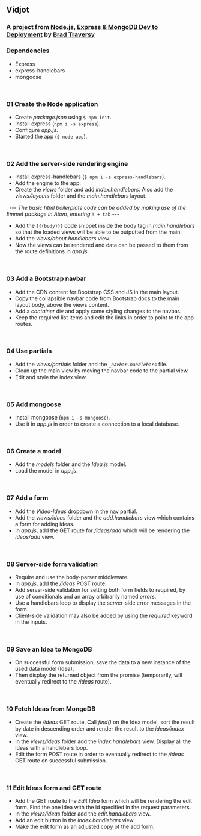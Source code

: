 ## Vidjot
### A project from [Node.js, Express & MongoDB Dev to Deployment](https://www.udemy.com/nodejs-express-mongodb-dev-to-deployment/) by [Brad Traversy](https://www.traversymedia.com)


### Dependencies
* Express
* express-handlebars
* mongoose



&nbsp;
### 01 Create the Node application

* Create *package.json* using `$ npm init`.
* Install express (`npm i -s express`).
* Configure *app.js*.
* Started the app (`$ node app`).



&nbsp;
### 02 Add the server-side rendering engine

* Install express-handlebars (`$ npm i -s express-handlebars`).
* Add the engine to the app.
* Create the *views* folder and add *index.handlebars*. Also add the *views/layouts* folder and the *main.handlebars* layout.

&nbsp;
--- *The basic html boilerplate code can be added by making use of the Emmet package in Atom, entering* `! + tab` ---
&nbsp;
* Add the `{{{body}}}` code snippet inside the body tag in *main.handlebars* so that the loaded views will be able to be outputted from the main.
* Add the *views/about.handlebars* view.
* Now the views can be rendered and data can be passed to them from the route definitions in *app.js*.


&nbsp;
### 03 Add a Bootstrap navbar

* Add the CDN content for Bootstrap CSS and JS in the main layout.
* Copy the collapsible navbar code from Bootstrap docs to the main layout body, above the views content.
* Add a *container* div and apply some styling changes to the navbar.
* Keep the required list items and edit the links in order to point to the app routes.


&nbsp;
### 04 Use partials

* Add the *views/partials* folder and the <i>`_navbar.handlebars`</i> file.
* Clean up the main view by moving the navbar code to the partial view.
* Edit and style the index view.


&nbsp;
### 05 Add mongoose

* Install mongoose (`npm i -s mongoose`).
* Use it in *app.js* in order to create a connection to a local database.


&nbsp;
### 06 Create a model

* Add the *models* folder and the *Idea.js* model.
* Load the model in *app.js*.


&nbsp;
### 07 Add a form

* Add the *Video-Ideas* dropdown in the nav partial.
* Add the *views/ideas* folder and the *add.handlebars* view which contains a form for adding ideas.
* In *app.js*, add the GET route for */ideas/add* which will be rendering the *ideas/add* view.


&nbsp;
### 08 Server-side form validation

* Require and use the body-parser middleware.
* In *app.js*, add the */ideas* POST route.
* Add server-side validation for setting both form fields to required, by use of conditionals and an array arbitrarily named *errors*.
* Use a handlebars loop to display the server-side error messages in the form.
* Client-side validation may also be added by using the *required* keyword in the inputs.


&nbsp;
### 09 Save an Idea to MongoDB

* On successful form submission, save the data to a new instance of the used data model (Idea).
* Then display the returned object from the promise (temporarily, will eventually redirect to the */ideas* route).


&nbsp;
### 10 Fetch Ideas from MongoDB

* Create the */ideas* GET route. Call *find()* on the Idea model, sort the result by date in descending order and render the result to the *ideas/index* view.
* In the *views/ideas* folder add the *index.handlebars* view. Display all the ideas with a handlebars loop.
* Edit the form POST route in order to eventually redirect to the */ideas* GET route on successful submission.


&nbsp;
### 11 Edit Ideas form and GET route

* Add the GET route to the *Edit Idea* form which will be rendering the edit form. Find the one idea with the id specified in the request parameters.
* In the *views/ideas* folder add the *edit.handlebars* view.
* Add an edit button in the *index.handlebars* view.
* Make the edit form as an adjusted copy of the add form.  
